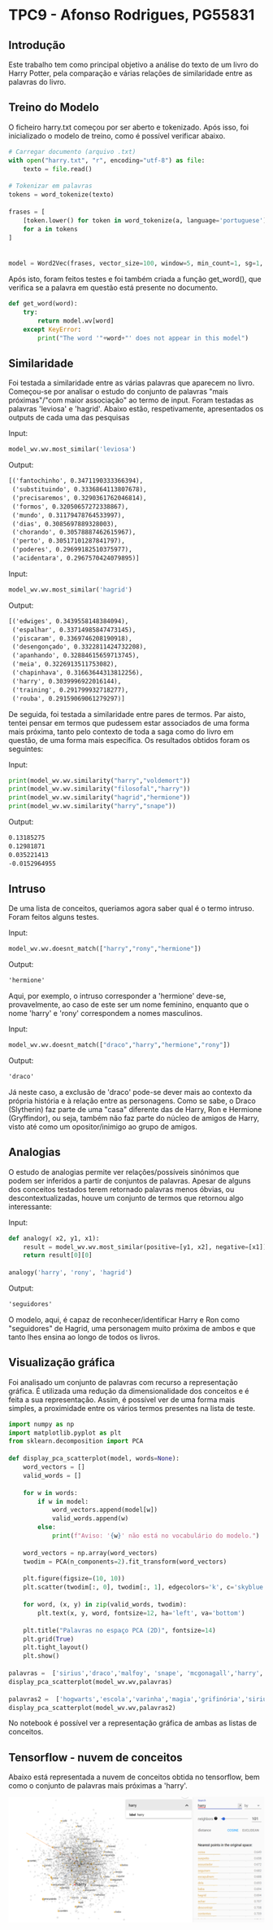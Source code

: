 # TPC9 - Afonso Rodrigues, PG55831

## Introdução

Este trabalho tem como principal objetivo a análise do texto de um livro do Harry Potter, pela comparação e várias relações de similaridade entre as palavras do livro.

## Treino do Modelo

O ficheiro harry.txt começou por ser aberto e tokenizado. Após isso, foi inicializado o modelo de treino, como é possível verificar abaixo.

```python
# Carregar documento (arquivo .txt)
with open("harry.txt", "r", encoding="utf-8") as file:
    texto = file.read()

# Tokenizar em palavras
tokens = word_tokenize(texto)

frases = [
    [token.lower() for token in word_tokenize(a, language='portuguese') if token.isalpha()]
    for a in tokens
]


model = Word2Vec(frases, vector_size=100, window=5, min_count=1, sg=1, epochs=5, workers=3)
```


Após isto, foram feitos testes e foi também criada a função get_word(), que verifica se a palavra em questão está presente no documento.

```python
def get_word(word):
    try:
        return model.wv[word]
    except KeyError:
        print("The word '"+word+"' does not appear in this model")
```

## Similaridade

Foi testada a similaridade entre as várias palavras que aparecem no livro. Começou-se por analisar o estudo do conjunto de palavras "mais próximas"/"com maior associação" ao termo de input. Foram testadas as palavras 'leviosa' e 'hagrid'. Abaixo estão, respetivamente, apresentados os outputs de cada uma das pesquisas

Input:
```python
model_wv.wv.most_similar('leviosa')
```
Output:
```txt
[('fantochinho', 0.3471190333366394),
 ('substituindo', 0.3336864113807678),
 ('precisaremos', 0.3290361762046814),
 ('formos', 0.32050657272338867),
 ('mundo', 0.31179478764533997),
 ('dias', 0.3085697889328003),
 ('chorando', 0.30578887462615967),
 ('perto', 0.30517101287841797),
 ('poderes', 0.29699182510375977),
 ('acidentara', 0.2967570424079895)]
```

Input:
```python
model_wv.wv.most_similar('hagrid')
```
Output:
```txt
[('edwiges', 0.3439558148384094),
 ('espalhar', 0.33714985847473145),
 ('piscaram', 0.3369746208190918),
 ('desengonçado', 0.3322811424732208),
 ('apanhando', 0.32884615659713745),
 ('meia', 0.3226913511753082),
 ('chapinhava', 0.31663644313812256),
 ('harry', 0.3039996922016144),
 ('training', 0.291799932718277),
 ('rouba', 0.29159069061279297)]
```

De seguida, foi testada a similaridade entre pares de termos. Par aisto, tentei pensar em termos que pudessem estar associados de uma forma mais próxima, tanto pelo contexto de toda a saga como do livro em questão, de uma forma mais específica. Os resultados obtidos foram os seguintes:

Input:
```python
print(model_wv.wv.similarity("harry","voldemort"))
print(model_wv.wv.similarity("filosofal","harry"))
print(model_wv.wv.similarity("hagrid","hermione"))
print(model_wv.wv.similarity("harry","snape"))
```
Output:
```txt
0.13185275
0.12981871
0.035221413
-0.0152964955
```

## Intruso

De uma lista de conceitos, queriamos agora saber qual é o termo intruso. Foram feitos alguns testes. 

Input:
```python
model_wv.wv.doesnt_match(["harry","rony","hermione"])
```
Output:
```txt
'hermione'
```

Aqui, por exemplo, o intruso corresponder a 'hermione' deve-se, provavelmente, ao caso de este ser um nome feminino, enquanto que o nome 'harry' e 'rony' correspondem a nomes masculinos.

Input:
```python
model_wv.wv.doesnt_match(["draco","harry","hermione","rony"])
```
Output:
```txt
'draco'
```

Já neste caso, a exclusão de 'draco' pode-se dever mais ao contexto da própria história e à relação entre as personagens. Como se sabe, o Draco (Slytherin) faz parte de uma "casa" diferente das de Harry, Ron e Hermione (Gryffindor), ou seja, também não faz parte do núcleo de amigos de Harry, visto até como um opositor/inimigo ao grupo de amigos. 

## Analogias

O estudo de analogias permite ver relações/possíveis sinónimos que podem ser inferidos a partir de conjuntos de palavras. Apesar de alguns dos conceitos testados terem retornado palavras menos óbvias, ou descontextualizadas, houve um conjunto de termos que retornou algo interessante:

Input:
```python
def analogy( x2, y1, x1):
    result = model_wv.wv.most_similar(positive=[y1, x2], negative=[x1])
    return result[0][0]

analogy('harry', 'rony', 'hagrid')
```
Output:
```txt
'seguidores'
```

O modelo, aqui, é capaz de reconhecer/identificar Harry e Ron como "seguidores" de Hagrid, uma personagem muito próxima de ambos e que tanto lhes ensina ao longo de todos os livros.

## Visualização gráfica

Foi analisado um conjunto de palavras com recurso a representação gráfica. É utilizada uma redução da dimensionalidade dos conceitos e é feita a sua representação. Assim, é possível ver de uma forma mais simples, a proximidade entre os vários termos presentes na lista de teste.

```python
import numpy as np
import matplotlib.pyplot as plt
from sklearn.decomposition import PCA

def display_pca_scatterplot(model, words=None):
    word_vectors = []
    valid_words = []

    for w in words:
        if w in model:
            word_vectors.append(model[w])
            valid_words.append(w)
        else:
            print(f"Aviso: '{w}' não está no vocabulário do modelo.")

    word_vectors = np.array(word_vectors)
    twodim = PCA(n_components=2).fit_transform(word_vectors)

    plt.figure(figsize=(10, 10))
    plt.scatter(twodim[:, 0], twodim[:, 1], edgecolors='k', c='skyblue', s=100)

    for word, (x, y) in zip(valid_words, twodim):
        plt.text(x, y, word, fontsize=12, ha='left', va='bottom')

    plt.title("Palavras no espaço PCA (2D)", fontsize=14)
    plt.grid(True)
    plt.tight_layout()
    plt.show()

palavras =  ['sirius','draco','malfoy', 'snape', 'mcgonagall','harry', 'rony', 'hermione', 'dumbledore','hagrid']
display_pca_scatterplot(model_wv.wv,palavras)

palavras2 =  ['hogwarts','escola','varinha','magia','grifinória','sirius','draco','malfoy', 'snape', 'mcgonagall','harry', 'rony', 'hermione', 'dumbledore','hagrid']
display_pca_scatterplot(model_wv.wv,palavras2)
```
No notebook é possível ver a representação gráfica de ambas as listas de conceitos.

## Tensorflow - nuvem de conceitos

Abaixo está representada a nuvem de conceitos obtida no tensorflow, bem como o conjunto de palavras mais próximas a 'harry'.

<img src="nuvem.png">

